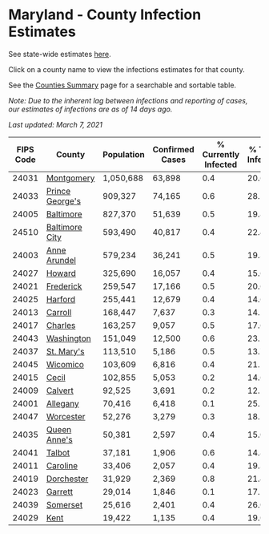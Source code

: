# Maryland - County Infection Estimates

See state-wide estimates [here](/infections/us-md).

Click on a county name to view the infections estimates for that county.

See the [Counties Summary](/infections/summary-counties) page for a searchable and sortable table.

*Note: Due to the inherent lag between infections and reporting of cases, our estimates of infections are as of 14 days ago.*

*Last updated: March 7, 2021*

|   FIPS Code |                             County |   Population |   Confirmed Cases |   % Currently Infected |   % Total Infected |
|-------------|------------------------------------|--------------|-------------------|------------------------|--------------------|
|       24031 |           [Montgomery](montgomery) |    1,050,688 |            63,898 |                    0.4 |               20.6 |
|       24033 | [Prince George's](prince-george's) |      909,327 |            74,165 |                    0.6 |               28.5 |
|       24005 |             [Baltimore](baltimore) |      827,370 |            51,639 |                    0.5 |               19.8 |
|       24510 |   [Baltimore City](baltimore-city) |      593,490 |            40,817 |                    0.4 |               22.4 |
|       24003 |       [Anne Arundel](anne-arundel) |      579,234 |            36,241 |                    0.5 |               19.3 |
|       24027 |                   [Howard](howard) |      325,690 |            16,057 |                    0.4 |               15.6 |
|       24021 |             [Frederick](frederick) |      259,547 |            17,166 |                    0.5 |               20.6 |
|       24025 |                 [Harford](harford) |      255,441 |            12,679 |                    0.4 |               14.6 |
|       24013 |                 [Carroll](carroll) |      168,447 |             7,637 |                    0.3 |               14.2 |
|       24017 |                 [Charles](charles) |      163,257 |             9,057 |                    0.5 |               17.6 |
|       24043 |           [Washington](washington) |      151,049 |            12,500 |                    0.6 |               23.1 |
|       24037 |           [St. Mary's](st.-mary's) |      113,510 |             5,186 |                    0.5 |               13.7 |
|       24045 |               [Wicomico](wicomico) |      103,609 |             6,816 |                    0.4 |               21.1 |
|       24015 |                     [Cecil](cecil) |      102,855 |             5,053 |                    0.2 |               14.6 |
|       24009 |                 [Calvert](calvert) |       92,525 |             3,691 |                    0.2 |               12.1 |
|       24001 |               [Allegany](allegany) |       70,416 |             6,418 |                    0.1 |               25.5 |
|       24047 |             [Worcester](worcester) |       52,276 |             3,279 |                    0.3 |               18.5 |
|       24035 |       [Queen Anne's](queen-anne's) |       50,381 |             2,597 |                    0.4 |               15.0 |
|       24041 |                   [Talbot](talbot) |       37,181 |             1,906 |                    0.6 |               14.8 |
|       24011 |               [Caroline](caroline) |       33,406 |             2,057 |                    0.4 |               19.3 |
|       24019 |           [Dorchester](dorchester) |       31,929 |             2,369 |                    0.8 |               21.4 |
|       24023 |                 [Garrett](garrett) |       29,014 |             1,846 |                    0.1 |               17.2 |
|       24039 |               [Somerset](somerset) |       25,616 |             2,401 |                    0.4 |               26.0 |
|       24029 |                       [Kent](kent) |       19,422 |             1,135 |                    0.4 |               19.0 |